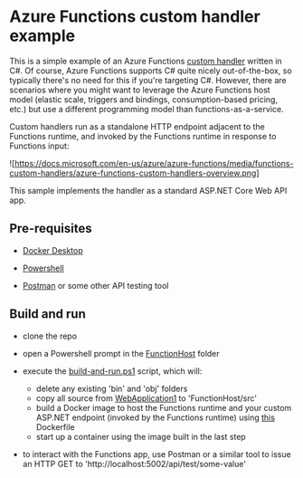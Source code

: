 # Azure Functions custom handler example

This is a simple example of an Azure Functions [custom handler](https://docs.microsoft.com/en-us/azure/azure-functions/functions-custom-handlers) written in C#.
Of course, Azure Functions supports C# quite nicely out-of-the-box, so typically there's no need for this if you're targeting C#. However, there are scenarios
where you might want to leverage the Azure Functions host model (elastic scale, triggers and bindings, consumption-based pricing, etc.) but use a different programming model
than functions-as-a-service.

Custom handlers run as a standalone HTTP endpoint adjacent to the Functions runtime, and invoked by the Functions runtime in response to Functions input:

![https://docs.microsoft.com/en-us/azure/azure-functions/media/functions-custom-handlers/azure-functions-custom-handlers-overview.png]

This sample implements the handler as a standard ASP.NET Core Web API app.

## Pre-requisites

- [Docker Desktop](https://www.docker.com/products/docker-desktop)

- [Powershell](https://docs.microsoft.com/en-us/powershell/scripting/install/installing-powershell?view=powershell-7.1)

- [Postman](https://www.postman.com/) or some other API testing tool

## Build and run

- clone the repo

- open a Powershell prompt in the [FunctionHost](./FunctionHost) folder

- execute the [build-and-run.ps1](./FunctionHost/build-and-run.ps1) script, which will:

	- delete any existing 'bin' and 'obj' folders
	- copy all source from [WebApplication1](./WebApplication1) to 'FunctionHost/src'
	- build a Docker image to host the Functions runtime and your custom ASP.NET endpoint (invoked by the Functions runtime) using [this](./FunctionsHost/Dockerfile) Dockerfile
	- start up a container using the image built in the last step

- to interact with the Functions app, use Postman or a similar tool to issue an HTTP GET to 'http://localhost:5002/api/test/some-value'
